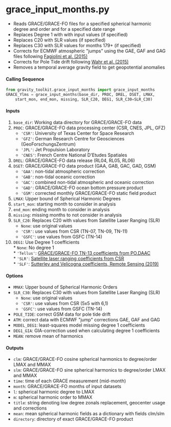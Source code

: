 grace_input_months.py
=====================

 - Reads GRACE/GRACE-FO files for a specified spherical harmonic degree and order and for a specified date range  
 - Replaces Degree 1 with with input values (if specified)  
 - Replaces C20 with SLR values (if specified)  
 - Replaces C30 with SLR values for months 179+ (if specified)  
 - Corrects for ECMWF atmospheric "jumps" using the GAE, GAF and GAG files following [Fagiolini et al. (2015)](https://doi.org/10.1093/gji/ggv276)  
 - Corrects for Pole Tide drift following [Wahr et al. (2015)](https://doi.org/10.1002/2015JB011986)  
 - Removes a temporal average gravity field to get geopotential anomalies  

#### Calling Sequence
```python
from gravity_toolkit.grace_input_months import grace_input_months
GRACE_Ylms = grace_input_months(base_dir, PROC, DREL, DSET, LMAX,
    start_mon, end_mon, missing, SLR_C20, DEG1, SLR_C30=SLR_C30)
```

#### Inputs
 1. `base_dir`: Working data directory for GRACE/GRACE-FO data
 2. `PROC`: GRACE/GRACE-FO data processing center (CSR, CNES, JPL, GFZ)  
    * `'CSR'`: University of Texas Center for Space Research  
    * `'GFZ'`: German Research Centre for Geosciences (GeoForschungsZentrum)
    * `'JPL'`: Jet Propulsion Laboratory    
    * `'CNES'`: French Centre National D'Etudes Spatiales
 3. `DREL`: GRACE/GRACE-FO data release (RL04, RL05, RL06)  
 4. `DSET`: GRACE/GRACE-FO data product (GAA, GAB, GAC, GAD, GSM)  
    * `'GAA'`: non-tidal atmospheric correction  
    * `'GAB'`: non-tidal oceanic correction  
    * `'GAC'`: combined non-tidal atmospheric and oceanic correction  
    * `'GAD'`: GRACE/GRACE-FO ocean bottom pressure product  
    * `'GSM'`: corrected monthly GRACE/GRACE-FO static field product
 5. `LMAX`: Upper bound of Spherical Harmonic Degrees  
 6. `start_mon`: starting month to consider in analysis  
 7. `end_mon`: ending month to consider in analysis  
 8. `missing`: missing months to not consider in analysis  
 9. `SLR_C20`: Replaces C20 with values from Satellite Laser Ranging (SLR)  
    * `None`: use original values  
    * `'CSR'`: use values from CSR (TN-07, TN-09, TN-11)  
    * `'GSFC'`: use values from GSFC (TN-14)  
 10. `DEG1`: Use Degree 1 coefficients  
    * `None`: No degree 1  
    * `'Tellus'`: [GRACE/GRACE-FO TN-13 coefficients from PO.DAAC](https://grace.jpl.nasa.gov/data/get-data/geocenter/)  
    * `'SLR'`: [Satellite laser ranging coefficients from CSR](ftp://ftp.csr.utexas.edu/pub/slr/geocenter/)  
    * `'SLF'`: [Sutterley and Velicogna coefficients, Remote Sensing (2019)](https://doi.org/10.6084/m9.figshare.7388540)  

#### Options
 - `MMAX`: Upper bound of Spherical Harmonic Orders  
 - `SLR_C30`: Replaces C30 with values from Satellite Laser Ranging (SLR)  
    * `None`: use original values  
    * `'CSR'`: use values from CSR (5x5 with 6,1)  
    * `'GSFC'`: use values from GSFC (TN-14)  
 - `POLE_TIDE`: correct GSM data for pole tide drift  
 - `ATM`: correct data with ECMWF "jump" corrections GAE, GAF and GAG  
 - `MODEL_DEG1`: least-squares model missing degree 1 coefficients  
 - `DEG1_GIA`: GIA-correction used when calculating degree 1 coefficients  
 - `MEAN`: remove mean of harmonics  

#### Outputs
 - `clm`: GRACE/GRACE-FO cosine spherical harmonics to degree/order LMAX and MMAX  
 - `slm`: GRACE/GRACE-FO sine spherical harmonics to degree/order LMAX and MMAX  
 - `time`: time of each GRACE measurement (mid-month)  
 - `month`: GRACE/GRACE-FO months of input datasets  
 - `l`: spherical harmonic degree to LMAX
 - `m`: spherical harmonic order to MMAX
 - `title`: string denoting low degree zonals replacement, geocenter usage and corrections  
 - `mean`: mean spherical harmonic fields as a dictionary with fields clm/slm  
 - `directory`: directory of exact GRACE/GRACE-FO product  
